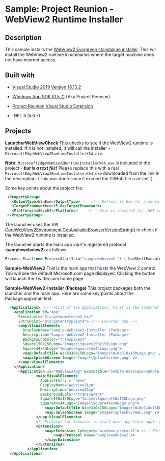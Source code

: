# Sample: Project Reunion - WebView2 Runtime Installer

## Description

This sample installs the [WebView2 Evergreen standalone installer](https://developer.microsoft.com/en-us/microsoft-edge/webview2/). This will install the WebView2 runtime in scenarios where the target machine does not have internet access.

## Built with

* [Visual Studio 2019 Version 16.10.2](https://visualstudio.com)

* [Windows App SDK (0.5.7)](https://github.com/microsoft/WindowsAppSDK) (Aka Project Reunion)

* [Project Reunion Visual Studio Extension](https://marketplace.visualstudio.com/items?itemName=ProjectReunion.MicrosoftProjectReunion)

* .NET 5 (5.0.7)



## Projects

**LauncherWebViewCheck** This checks to see if the WebView2 runtime is installed. If it is not installed, it will call the installer - ```MicrosoftEdgeWebView2RuntimeInstallerX64.exe```.

**Note:** ```MicrosoftEdgeWebView2RuntimeInstallerX64.exe``` is included in the project - _**but is a text file!**_ Please replace this with a real ```MicrosoftEdgeWebView2RuntimeInstallerX64.exe``` downloaded from the link in the description. (This was done since it exceed the GitHub file size limit.).

Some key points about the project file:

 ```XML
  <PropertyGroup>
    <OutputType>WinExe</OutputType>     <!-- Default is Exe for a console app. Setting to WinExe prevents the console window from showing. -->
    <TargetFramework>net5.0</TargetFramework>
    <Platforms>x86;x64</Platforms>     <!-- This is required for .NET to know which platforms to target. -->
  </PropertyGroup>
  ```

The launcher uses the API [CoreWebView2Environment.GetAvailableBrowserVersionString()](https://docs.microsoft.com/en-us/dotnet/api/microsoft.web.webview2.core.corewebview2environment.getavailablebrowserversionstring?view=webview2-dotnet-1.0.864.35) to check if the WebView2 runtime is installed.

The launcher starts the main app via it's registered protocol (**samplewebview2**) as follows:

```C#
Process.Start(new ProcessStartInfo("samplewebview2:") { UseShellExecute = true });
```
**Sample-WebView2** This is the main app that hosts the WebView 2 control. You will see the default Microsoft.com page displayed. Clicking the button will launch the Twitter.com home page.

**Sample-WebView2-Installer (Package)** This project packages both the launcher and the main app. Here are some key points about the Package.appxmanifest:

```XML
  <Applications> <!-- First of two applications. First is the launcher app, the Second is the main app -->
    <Application Id="App"
      Executable="$targetnametoken$.exe" 
      EntryPoint="$targetentrypoint$"> <!-- Launcher app -->
      <uap:VisualElements
        DisplayName="Sample-WebView2-Installer (Package)"
        Description="Sample-WebView2-Installer (Package)"
        BackgroundColor="transparent"
        Square150x150Logo="Images\Square150x150Logo.png"
        Square44x44Logo="Images\Square44x44Logo.png">
        <uap:DefaultTile Wide310x150Logo="Images\Wide310x150Logo.png" />
        <uap:SplashScreen Image="Images\SplashScreen.png" />
      </uap:VisualElements>
    </Application>
	  <Application Id="Webview2App" Executable="Sample-Webview2\Sample-Webview2.exe" EntryPoint="Windows.FullTrustApplication"> <!-- Main app. This entry in the manifest had to be manually added.  -->
			  <uap:VisualElements
    			AppListEntry = "none"
				DisplayName="Webview2App"
				Description="Webview2App"
				BackgroundColor="transparent"
				Square150x150Logo="Images\Square150x150Logo.png"
				Square44x44Logo="Images\Square44x44Logo.png">
				  <uap:DefaultTile Wide310x150Logo="Images\Wide310x150Logo.png" />
				  <uap:SplashScreen Image="Images\SplashScreen.png" />
			  </uap:VisualElements>
			  <!--Protocol for launcher to start main app (this app)-->
			  <Extensions>
				  <uap:Extension Category="windows.protocol"> <!-- This is the protocol that the launcher uses to launch the main app. -->
					  <uap:Protocol Name="samplewebview2"/>
				  </uap:Extension>
			  </Extensions>
		  </Application>
  </Applications>
```
